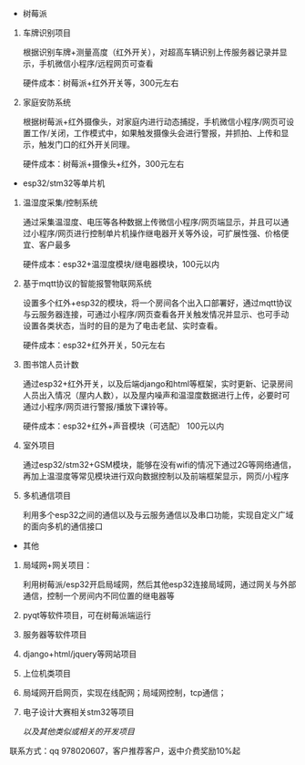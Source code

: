 - 树莓派

1. 车牌识别项目

   根据识别车牌+测量高度（红外开关），对超高车辆识别上传服务器记录并显示，手机微信小程序/远程网页可查看

   硬件成本：树莓派+红外开关等，300元左右

2. 家庭安防系统

   根据树莓派+红外摄像头，对家庭内进行动态捕捉，手机微信小程序/网页可设置工作/关闭，工作模式中，如果触发摄像头会进行警报，并抓拍、上传和显示，触发门口的红外开关同理。

   硬件成本：树莓派+摄像头+红外，300元左右



- esp32/stm32等单片机

1. 温湿度采集/控制系统

   通过采集温湿度、电压等各种数据上传微信小程序/网页端显示，并且可以通过小程序/网页进行控制单片机操作继电器开关等外设，可扩展性强、价格便宜、客户最多

   硬件成本：esp32+温湿度模块/继电器模块，100元以内

2. 基于mqtt协议的智能报警物联网系统

   设置多个红外+esp32的模块，将一个房间各个出入口部署好，通过mqtt协议与云服务器连接，可通过小程序/网页查看各开关触发情况并显示、也可手动设置各类状态，当时的目的是为了电击老鼠、实时查看。

   硬件成本：esp32+红外开关，50元左右

3. 图书馆人员计数

   通过esp32+红外开关，以及后端django和html等框架，实时更新、记录房间人员出入情况（屋内人数），以及屋内噪声和温湿度数据进行上传，必要时可通过小程序/网页进行警报/播放下课铃等。

   硬件成本：esp32+红外+声音模块（可选配） 100元以内

4. 室外项目

   通过esp32/stm32+GSM模块，能够在没有wifi的情况下通过2G等网络通信，再加上温湿度等常见模块进行双向数据控制以及前端框架显示，网页/小程序

5. 多机通信项目

   利用多个esp32之间的通信以及与云服务通信以及串口功能，实现自定义广域的面向多机的通信接口

   

- 其他

1. 局域网+网关项目：

   利用树莓派/esp32开启局域网，然后其他esp32连接局域网，通过网关与外部通信，控制一个房间内不同位置的继电器等

2. pyqt等软件项目，可在树莓派端运行

3. 服务器等软件项目

4. django+html/jquery等网站项目

5. 上位机类项目

6. 局域网开启网页，实现在线配网；局域网控制，tcp通信；

7. 电子设计大赛相关stm32等项目

   

   *以及其他类似或相关的开发项目*



联系方式：qq 978020607，客户推荐客户，返中介费奖励10%起